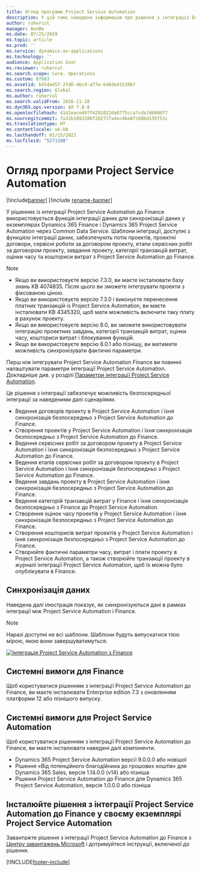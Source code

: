 ```yaml
---
title: Огляд програми Project Service Automation
description: У цій темі наведено інформацію про рішення з інтеграції Dynamics 365 Project Service Automation до Dynamics 365 Finance.
author: ruhercul
manager: AnnBe
ms.date: 07/25/2019
ms.topic: article
ms.prod: ''
ms.service: dynamics-ax-applications
ms.technology: ''
audience: Application User
ms.reviewer: ruhercul
ms.search.scope: Core, Operations
ms.custom: 87983
ms.assetid: b454ad57-2fd6-46c9-a77e-646de4153067
ms.search.region: Global
ms.author: ruhercul
ms.search.validFrom: 2016-11-28
ms.dyn365.ops.version: AX 7.0.0
ms.openlocfilehash: 41d2eace497f4291022da0775cca7cda7d600df7
ms.sourcegitcommit: fa32b1893286f20271fa4ec4be8fc68bd135f53c
ms.translationtype: HT
ms.contentlocale: uk-UA
ms.lasthandoff: 02/15/2021
ms.locfileid: "5271108"
---
```

# <a name="project-service-automation-overview"></a>Огляд програми Project Service Automation

[!include[banner](../includes/banner.md)]
[!include [rename-banner](~/includes/cc-data-platform-banner.md)]

У рішеннях із інтеграції Project Service Automation до Finance використовується функція інтеграції даних для синхронізації даних у екземплярах Dynamics 365 Finance і Dynamics 365 Project Service Automation через Common Data Service. Шаблони інтеграції, доступні з функцією інтеграції даних, забезпечують потік проектів, проектні договори, сервісні роботи за договором проекту, етапи сервісних робіт за договором проекту, завдання проекту, категорії транзакцій витрат, оцінки часу та кошториси витрат з Project Service Automation до Finance.

> [!NOTE]
> - Якщо ви використовуєте версію 7.3.0, ви маєте інсталювати базу знань KB 4074835. Після цього ви зможете інтегрувати проекти з фіксованою ціною.
> - Якщо ви використовуєте версію 7.3.0 і виконуєте перенесення платних транзакцій із Project Service Automation, ви маєте інсталювати KB 4345320, щоб мати можливість включити таку плату в рахунок проекту.
> - Якщо ви використовуєте версію 8.0, ви зможете використовувати інтеграцію проектних завдань, категорії транзакцій витрат, оцінки часу, кошториси витрат і блокування функцій.
> - Якщо ви використовуєте версію 8.0.1 або пізнішу, ви матимете можливість синхронізувати фактичні параметри.

Перш ніж інтегрувати Project Service Automation Finance ви повинні налаштувати параметри інтеграції Project Service Automation. Докладніше див. у розділі [Параметри інтеграції Project Service Automation](PSA-parameters.md).

Це рішення з інтеграції забезпечує можливість безпосередньої інтеграції за наведеними далі сценаріями.

- Ведення договорів проекту в Project Service Automation і їхня синхронізація безпосередньо з Project Service Automation до Finance.
- Створення проектів у Project Service Automation і їхня синхронізація безпосередньо з Project Service Automation до Finance.
- Ведення сервісних робіт за договором проекту в Project Service Automation і їхня синхронізація безпосередньо з Project Service Automation до Finance.
- Ведення етапів сервісних робіт за договором проекту в Project Service Automation і їхня синхронізація безпосередньо з Project Service Automation до Finance.
- Ведення завдань проекту в Project Service Automation і їхня синхронізація безпосередньо з Project Service Automation до Finance.
- Ведення категорій транзакцій витрат у Finance і їхня синхронізація безпосередньо з Finance до Project Service Automation.
- Створення оцінок часу проектів у Project Service Automation і їхня синхронізація безпосередньо з Project Service Automation до Finance.
- Створення кошторисів витрат проектів у Project Service Automation і їхня синхронізація безпосередньо з Project Service Automation до Finance.
- Створюйте фактичні параметри часу, витрат і плати проекту в Project Service Automation, а також створюйте транзакції проекту в журналі інтеграції Project Service Automation, щоб їх можна було опублікувати в Finance.

## <a name="data-synchronization"></a>Синхронізація даних

Наведена далі ілюстрація показує, як синхронізуються дані в рамках інтеграції між Project Service Automation і Finance.

> [!NOTE]
> Наразі доступні не всі шаблони. Шаблони будуть випускатися тією мірою, якою вони завершуватимуться.

[![Інтеграція Project Service Automation з Finance](./media/PSA-integration.png)](./media/PSA-integration.png)

## <a name="system-requirements-for-finance"></a>Системні вимоги для Finance

Щоб користуватися рішенням з інтеграції Project Service Automation до Finance, ви маєте інсталювати Enterprise edition 7.3 з оновленням платформи 12 або пізнішого випуску.

## <a name="system-requirements-for-project-service-automation"></a>Системні вимоги для Project Service Automation

Щоб користуватися рішенням з інтеграції Project Service Automation до Finance, ви маєте інсталювати наведені далі компоненти.

- Dynamics 365 Project Service Automation версії 9.0.0.0 або новішої
- Рішення «Від потенційного благодійника до грошових коштів» для Dynamics 365 Sales, версія 1.14.0.0 (v14) або пізніша
- Рішення Project Service Automation до Finance для Dynamics 365 Project Service Automation, версія 1.0.0.0 або пізніша

## <a name="install-the-project-service-automation-to-finance-integration-solution-in-your-project-service-automation-instance"></a>Інсталюйте рішення з інтеграції Project Service Automation до Finance у своєму екземплярі Project Service Automation

Завантажте рішення з інтеграції Project Service Automation до Finance з [Центру завантажень Microsoft](https://www.microsoft.com/download/details.aspx?id=57016) і дотримуйтеся інструкції, включеної до рішення.


[!INCLUDE[footer-include](../includes/footer-banner.md)]